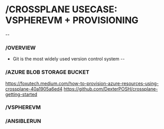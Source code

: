 # /CROSSPLANE USECASE: VSPHEREVM + PROVISIONING
--
### /OVERVIEW
* Git is the most widely used version control system <!-- .element: class="fragment fade-up" -->
--
### /AZURE BLOB STORAGE BUCKET
https://foxutech.medium.com/how-to-provision-azure-resources-using-crossplane-40a1905a6ed4
https://github.com/DexterPOSH/crossplane-getting-started

### /VSPHEREVM


### /ANSIBLERUN
